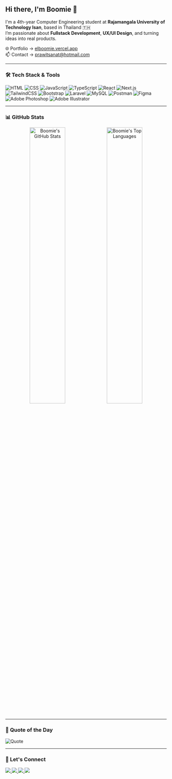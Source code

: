 ## Hi there, I'm Boomie 👋  
I'm a 4th-year Computer Engineering student at **Rajamangala University of Technology Isan**, based in Thailand 🇹🇭  
I’m passionate about **Fullstack Development**, **UX/UI Design**, and turning ideas into real products.  

🌐 Portfolio → <a href="https://elboomie.vercel.app" target="_blank" rel="noopener noreferrer">elboomie.vercel.app</a><br>
📫 Contact → [prawitsanat@hotmail.com](mailto:pawitsanat@gmail.com)  

---

### 🛠️ Tech Stack & Tools
![HTML](https://img.shields.io/badge/HTML-E34F26?style=flat&logo=html5&logoColor=white)
![CSS](https://img.shields.io/badge/CSS-1572B6?style=flat&logo=css3&logoColor=white)
![JavaScript](https://img.shields.io/badge/JavaScript-F7DF1E?style=flat&logo=javascript&logoColor=black)
![TypeScript](https://img.shields.io/badge/TypeScript-3178C6?style=flat&logo=typescript&logoColor=white)
![React](https://img.shields.io/badge/React-20232A?style=flat&logo=react&logoColor=61DAFB)
![Next.js](https://img.shields.io/badge/Next.js-000000?style=flat&logo=next.js&logoColor=white)
![TailwindCSS](https://img.shields.io/badge/TailwindCSS-38B2AC?style=flat&logo=tailwind-css&logoColor=white)
![Bootstrap](https://img.shields.io/badge/Bootstrap-7952B3?style=flat&logo=bootstrap&logoColor=white)
![Laravel](https://img.shields.io/badge/Laravel-FF2D20?style=flat&logo=laravel&logoColor=white)
![MySQL](https://img.shields.io/badge/MySQL-4479A1?style=flat&logo=mysql&logoColor=white)
![Postman](https://img.shields.io/badge/Postman-FF6C37?style=flat&logo=postman&logoColor=white)
![Figma](https://img.shields.io/badge/Figma-000000?style=flat&logo=figma&logoColor=white)
![Adobe Photoshop](https://img.shields.io/badge/Photoshop-31A8FF?style=flat&logo=adobe-photoshop&logoColor=white)
![Adobe Illustrator](https://img.shields.io/badge/Illustrator-FF9A00?style=flat&logo=adobe-illustrator&logoColor=white)

---

### 📊 GitHub Stats

<div align="center">
  <img src="https://github-readme-stats.vercel.app/api?username=boomieindahouse&show_icons=true&theme=radical&hide=prs&count_private=true" alt="Boomie's GitHub Stats" width="47%" />
  <img src="https://github-readme-stats.vercel.app/api/top-langs/?username=boomieindahouse&layout=compact&theme=radical" alt="Boomie's Top Languages" width="47%" />
</div>

---

### 📌 Quote of the Day  
<img src="https://readme-daily-quotes.vercel.app/api?theme=radical&font=libre_baskerville&author=Sir+Gareth+Northgate&quote=The+future+is+shaped+by+your+dreams,+so+stop+wasting+your+time+and+go+to+sleep!" alt="Quote" />

---

### 🔗 Let's Connect
<p>
  <a href="https://www.facebook.com/boomieindahouse" target="_blank" rel="noopener noreferrer">
    <img src="https://img.shields.io/badge/Facebook-1877F2?style=flat&logo=facebook&logoColor=white" />
  </a>
  <a href="https://www.github.com/boomieindahouse" target="_blank" rel="noopener noreferrer">
    <img src="https://img.shields.io/badge/GitHub-181717?style=flat&logo=github&logoColor=white" />
  </a>
  <a href="https://www.linkedin.com/in/prawitsanat-prapananyosanan-5ab977327/" target="_blank" rel="noopener noreferrer">
    <img src="https://img.shields.io/badge/LinkedIn-0A66C2?style=flat&logo=linkedin&logoColor=white" />
  </a>
  <a href="https://www.x.com/boomiebehumble" target="_blank" rel="noopener noreferrer">
    <img src="https://img.shields.io/badge/X-000000?style=flat&logo=twitter&logoColor=white" />
  </a>
</p>
